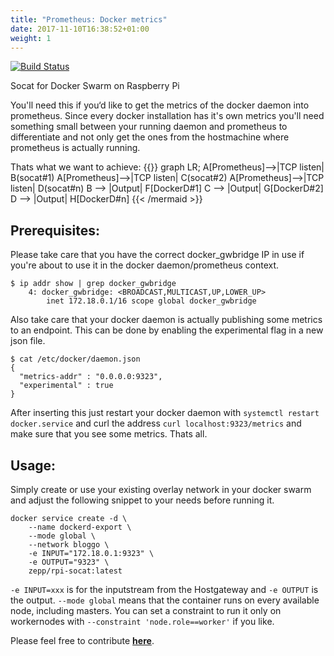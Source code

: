 ```yaml
---
title: "Prometheus: Docker metrics"
date: 2017-11-10T16:38:52+01:00
weight: 1
---
```


[![Build Status](https://travis-ci.org/zepptron/rpi-prometheus.svg?branch=master)](https://travis-ci.org/zepptron/rpi-prometheus)

Socat for Docker Swarm on Raspberry Pi

You'll need this if you‘d like to get the metrics of the docker daemon into prometheus. Since every docker installation has it's own metrics you'll need something small between your running daemon and prometheus to differentiate and not only get the ones from the hostmachine where prometheus is actually running.

Thats what we want to achieve:
{{<mermaid align="left">}}
graph LR;
    A[Prometheus]-->|TCP listen| B(socat#1)
    A[Prometheus]-->|TCP listen| C(socat#2)
    A[Prometheus]-->|TCP listen| D(socat#n)
    B --> |Output| F[DockerD#1]
    C --> |Output| G[DockerD#2]
    D --> |Output| H[DockerD#n]
{{< /mermaid >}}

## Prerequisites:
Please take care that you have the correct docker_gwbridge IP in use if you're about to use it in the docker daemon/prometheus context. 


```
$ ip addr show | grep docker_gwbridge
    4: docker_gwbridge: <BROADCAST,MULTICAST,UP,LOWER_UP> 
        inet 172.18.0.1/16 scope global docker_gwbridge
```

Also take care that your docker daemon is actually publishing some metrics to an endpoint. This can be done by enabling the experimental flag in a new json file.

```
$ cat /etc/docker/daemon.json
{
  "metrics-addr" : "0.0.0.0:9323",
  "experimental" : true
}
```

After inserting this just restart your docker daemon with `systemctl restart docker.service` and curl the address `curl localhost:9323/metrics` and make sure that you see some metrics. Thats all.

## Usage:

Simply create or use your existing overlay network in your docker swarm and adjust the following snippet to your needs before running it. 

```
docker service create -d \
    --name dockerd-export \
    --mode global \
    --network bloggo \
    -e INPUT="172.18.0.1:9323" \
    -e OUTPUT="9323" \
    zepp/rpi-socat:latest
```

` -e INPUT=xxx ` is for the inputstream from the Hostgateway and `-e OUTPUT` is the output.
` --mode global ` means that the container runs on every available node, including masters. You can set a constraint to run it only on workernodes with ` --constraint 'node.role==worker' ` if you like.


Please feel free to contribute **[here](https://github.com/zepptron/rpi-socat)**.

